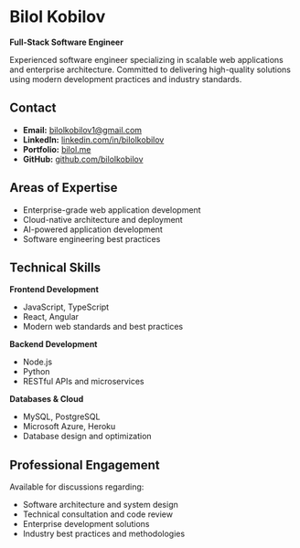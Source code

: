 # Bilol Kobilov

**Full-Stack Software Engineer**

Experienced software engineer specializing in scalable web applications and enterprise architecture. Committed to delivering high-quality solutions using modern development practices and industry standards.

## Contact

- **Email:** [bilolkobilov1@gmail.com](mailto:bilolkobilov1@gmail.com)
- **LinkedIn:** [linkedin.com/in/bilolkobilov](http://www.linkedin.com/in/bilolkobilov)
- **Portfolio:** [bilol.me](https://www.bilol.me/en)
- **GitHub:** [github.com/bilolkobilov](https://github.com/bilolkobilov)

## Areas of Expertise

- Enterprise-grade web application development
- Cloud-native architecture and deployment
- AI-powered application development
- Software engineering best practices

## Technical Skills

**Frontend Development**
- JavaScript, TypeScript
- React, Angular
- Modern web standards and best practices

**Backend Development**
- Node.js
- Python
- RESTful APIs and microservices

**Databases & Cloud**
- MySQL, PostgreSQL
- Microsoft Azure, Heroku
- Database design and optimization

## Professional Engagement

Available for discussions regarding:
- Software architecture and system design
- Technical consultation and code review
- Enterprise development solutions
- Industry best practices and methodologies
